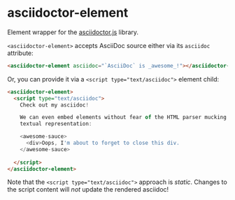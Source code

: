asciidoctor-element
===================

Element wrapper for the [asciidoctor.js](https://github.com/asciidoctor/asciidoctor.js) library.

`<asciidoctor-element>` accepts AsciiDoc source either via its `asciidoc` attribute:

```html
<asciidoctor-element asciidoc="`AsciiDoc` is _awesome_!"></asciidoctor-element>
```

Or, you can provide it via a `<script type="text/asciidoc">` element child:

```html
<asciidoctor-element>
  <script type="text/asciidoc">
    Check out my asciidoc!

    We can even embed elements without fear of the HTML parser mucking up their
    textual representation:

    <awesome-sauce>
      <div>Oops, I'm about to forget to close this div.
    </awesome-sauce>
    
  </script>
</asciidoctor-element>
```

Note that the `<script type="text/asciidoc">` approach is _static_. Changes to
the script content will _not_ update the rendered asciidoc!
